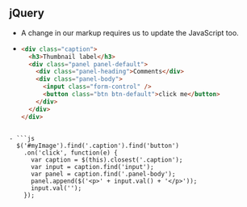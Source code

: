 ## jQuery

- A change in our markup requires us to update the JavaScript too.

- ```html
  <div class="caption">
    <h3>Thumbnail label</h3>
    <div class="panel panel-default">
      <div class="panel-heading">Comments</div>
      <div class="panel-body">
        <input class="form-control" />
        <button class="btn btn-default">click me</button>
      </div>
    </div>
  </div>
```

- ```js
  $('#myImage').find('.caption').find('button')
    .on('click', function(e) {
      var caption = $(this).closest('.caption');
      var input = caption.find('input');
      var panel = caption.find('.panel-body');
      panel.append($('<p>' + input.val() + '</p>'));
      input.val('');
    });
```
